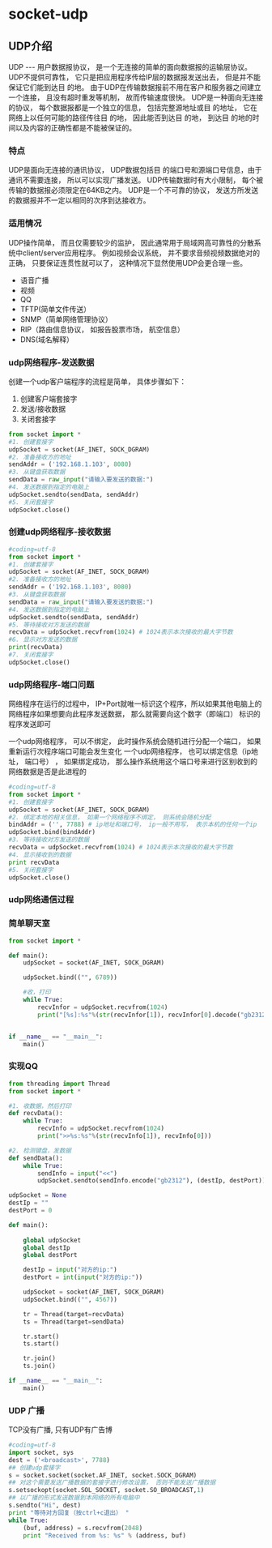 # socket-udp




## UDP介绍
UDP --- ⽤户数据报协议， 是⼀个⽆连接的简单的⾯向数据报的运输层协议。 UDP不提供可靠性， 它只是把应⽤程序传给IP层的数据报发送出去， 但是并不能保证它们能到达⽬ 的地。 由于UDP在传输数据报前不⽤在客户和服务器之间建⽴⼀个连接， 且没有超时重发等机制， 故⽽传输速度很快。
UDP是⼀种⾯向⽆连接的协议， 每个数据报都是⼀个独⽴的信息， 包括完整源地址或⽬ 的地址， 它在⽹络上以任何可能的路径传往⽬ 的地， 因此能否到达⽬ 的地， 到达⽬ 的地的时间以及内容的正确性都是不能被保证的。

### 特点
UDP是⾯向⽆连接的通讯协议， UDP数据包括⽬ 的端⼝号和源端⼝号信息，由于通讯不需要连接， 所以可以实现⼴播发送。 UDP传输数据时有⼤⼩限制， 每个被传输的数据报必须限定在64KB之内。 UDP是⼀个不可靠的协议， 发送⽅所发送的数据报并不⼀定以相同的次序到达接收⽅。
### 适⽤情况
UDP操作简单， ⽽且仅需要较少的监护， 因此通常⽤于局域⽹⾼可靠性的分散系统中client/server应⽤程序。 例如视频会议系统， 并不要求⾳频视频数据绝对的正确， 只要保证连贯性就可以了， 这种情况下显然使⽤UDP会更合理⼀些。

- 语⾳⼴播
- 视频
- QQ
- TFTP(简单⽂件传送）
- SNMP（简单⽹络管理协议）
- RIP（路由信息协议， 如报告股票市场， 航空信息）
- DNS(域名解释）


### udp⽹络程序-发送数据
创建⼀个udp客户端程序的流程是简单， 具体步骤如下：
1. 创建客户端套接字
2. 发送/接收数据
3. 关闭套接字
```python
from socket import *
#1. 创建套接字
udpSocket = socket(AF_INET, SOCK_DGRAM)
#2. 准备接收⽅的地址
sendAddr = ('192.168.1.103', 8080)
#3. 从键盘获取数据
sendData = raw_input("请输⼊要发送的数据:")
#4. 发送数据到指定的电脑上
udpSocket.sendto(sendData, sendAddr)
#5. 关闭套接字
udpSocket.close()
```

### 创建udp⽹络程序-接收数据
```python
#coding=utf-8
from socket import *
#1. 创建套接字
udpSocket = socket(AF_INET, SOCK_DGRAM)
#2. 准备接收⽅的地址
sendAddr = ('192.168.1.103', 8080)
#3. 从键盘获取数据
sendData = raw_input("请输⼊要发送的数据:")
#4. 发送数据到指定的电脑上
udpSocket.sendto(sendData, sendAddr)
#5. 等待接收对⽅发送的数据
recvData = udpSocket.recvfrom(1024) # 1024表示本次接收的最⼤字节数
#6. 显示对⽅发送的数据
print(recvData)
#7. 关闭套接字
udpSocket.close()
```

### udp⽹络程序-端⼝问题
⽹络程序在运⾏的过程中， IP+Port就唯⼀标识这个程序，所以如果其他电脑上的⽹络程序如果想要向此程序发送数据， 那么就需要向这个数字（即端⼝） 标识的程序发送即可

⼀个udp⽹络程序， 可以不绑定， 此时操作系统会随机进⾏分配⼀个端⼝， 如果重新运⾏次程序端⼝可能会发⽣变化
⼀个udp⽹络程序， 也可以绑定信息（ip地址， 端⼝号） ， 如果绑定成功， 那么操作系统⽤这个端⼝号来进⾏区别收到的⽹络数据是否是此进程的
```python
#coding=utf-8
from socket import *
#1. 创建套接字
udpSocket = socket(AF_INET, SOCK_DGRAM)
#2. 绑定本地的相关信息， 如果⼀个⽹络程序不绑定， 则系统会随机分配
bindAddr = ('', 7788) # ip地址和端⼝号， ip⼀般不⽤写， 表示本机的任何⼀个ip
udpSocket.bind(bindAddr)
#3. 等待接收对⽅发送的数据
recvData = udpSocket.recvfrom(1024) # 1024表示本次接收的最⼤字节数
#4. 显示接收到的数据
print recvData
#5. 关闭套接字
udpSocket.close()
```

### udp⽹络通信过程
[](./network_socket-udp/2.png)

### 简单聊天室
```python
from socket import *

def main():
    udpSocket = socket(AF_INET, SOCK_DGRAM)

    udpSocket.bind(("", 6789))

    #收，打印
    while True:
        recvInfor = udpSocket.recvfrom(1024)
        print("[%s]:%s"%(str(recvInfor[1]), recvInfor[0].decode("gb2312")))


if __name__ == "__main__":
    main()
```

### 实现QQ

```python
from threading import Thread
from socket import *

#1. 收数据，然后打印
def recvData():
    while True:
        recvInfo = udpSocket.recvfrom(1024)
        print(">>%s:%s"%(str(recvInfo[1]), recvInfo[0]))

#2. 检测键盘，发数据
def sendData():
    while True:
        sendInfo = input("<<")
        udpSocket.sendto(sendInfo.encode("gb2312"), (destIp, destPort))

udpSocket = None
destIp = ""
destPort = 0

def main():
    
    global udpSocket
    global destIp
    global destPort 

    destIp = input("对方的ip:")
    destPort = int(input("对方的ip:"))

    udpSocket = socket(AF_INET, SOCK_DGRAM)
    udpSocket.bind(("", 4567))

    tr = Thread(target=recvData)
    ts = Thread(target=sendData)

    tr.start()
    ts.start()

    tr.join()
    ts.join()

if __name__ == "__main__":
    main()
```


### UDP 广播
TCP没有广播, 只有UDP有广告博

```python
#coding=utf-8
import socket, sys
dest = ('<broadcast>', 7788)
## 创建udp套接字
s = socket.socket(socket.AF_INET, socket.SOCK_DGRAM)
## 对这个需要发送⼴播数据的套接字进⾏修改设置， 否则不能发送⼴播数据
s.setsockopt(socket.SOL_SOCKET, socket.SO_BROADCAST,1)
## 以⼴播的形式发送数据到本⽹络的所有电脑中
s.sendto("Hi", dest)
print "等待对⽅回复（按ctrl+c退出） "
while True:
    (buf, address) = s.recvfrom(2048)
    print "Received from %s: %s" % (address, buf)
```


